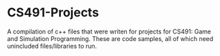 # CS491-Projects
A compilation of c++ files that were writen for projects for CS491: Game and Simulation Programming.  These are code samples, all of which need unincluded files/libraries to run.  
